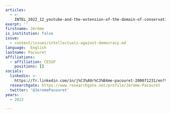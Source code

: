 ```yaml
---
articles:
  - >-
    INTEL_2022_12_youtube-and-the-extension-of-the-domain-of-conservative-news-and-ideas
exerpt: ''
firstname: Jérôme
is_institution: false
issue:
  - content/issues/intellectuals-against-democracy.md
language:  English
lastname: Pacouret
affiliations:
  - affiliation: CESSP
    positions: []
socials:
  linkedin: >-
    https://fr.linkedin.com/in/j%C3%A9r%C3%B4me-pacouret-200071231/en?trk=people-guest_people_search-card
  researchgate: https://www.researchgate.net/profile/Jerome-Pacouret
  twitter: '@JeromePacouret'
years:
  - 2022

---
```

